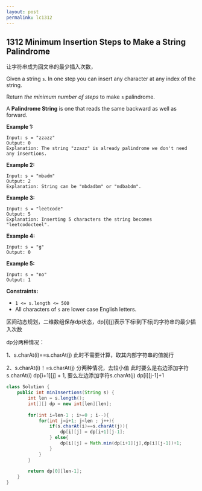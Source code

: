 ```yaml
---
layout: post
permalink: lc1312 
---
```


## 1312 Minimum Insertion Steps to Make a String Palindrome

让字符串成为回文串的最少插入次数，

Given a string `s`. In one step you can insert any character at any index of the string.

Return _the minimum number of steps_ to make `s` palindrome.

A **Palindrome String** is one that reads the same backward as well as forward.

**Example 1:**

```text
Input: s = "zzazz"
Output: 0
Explanation: The string "zzazz" is already palindrome we don't need any insertions.
```

**Example 2:**

```text
Input: s = "mbadm"
Output: 2
Explanation: String can be "mbdadbm" or "mdbabdm".
```

**Example 3:**

```text
Input: s = "leetcode"
Output: 5
Explanation: Inserting 5 characters the string becomes "leetcodocteel".
```

**Example 4:**

```text
Input: s = "g"
Output: 0
```

**Example 5:**

```text
Input: s = "no"
Output: 1
```

**Constraints:**

* `1 <= s.length <= 500`
* All characters of `s` are lower case English letters.

区间动态规划，二维数组保存dp状态，dp\[i\]\[j\]表示下标i到下标j的字符串的最少插入次数

dp分两种情况： 

1、s.charAt\(i\)==s.charAt\(j\) 此时不需要计算，取其内部字符串的值就行 

2、s.charAt\(i\)！=s.charAt\(j\) 分两种情况，去较小值 此时要么是右边添加字符s.charAt\(i\) dp\[i+1\]\[j\] + 1, 要么左边添加字符s.charAt\(j\) dp\[i\]\[j-1\]+1

```java
class Solution {
    public int minInsertions(String s) {
        int len = s.length();
        int[][] dp = new int[len][len];
        
        for(int i=len-1 ; i>=0 ; i--){
            for(int j=i+1; j<len ; j++){
                if(s.charAt(i)==s.charAt(j)){
                    dp[i][j] = dp[i+1][j-1];
                } else{
                    dp[i][j] = Math.min(dp[i+1][j],dp[i][j-1])+1;
                }
            }
        }
        
        return dp[0][len-1];
    }
}

```
